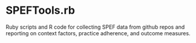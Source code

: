# SPEFTools.rb

Ruby scripts and R code for collecting SPEF data from github repos and reporting on context factors, practice adherence, and outcome measures. 
